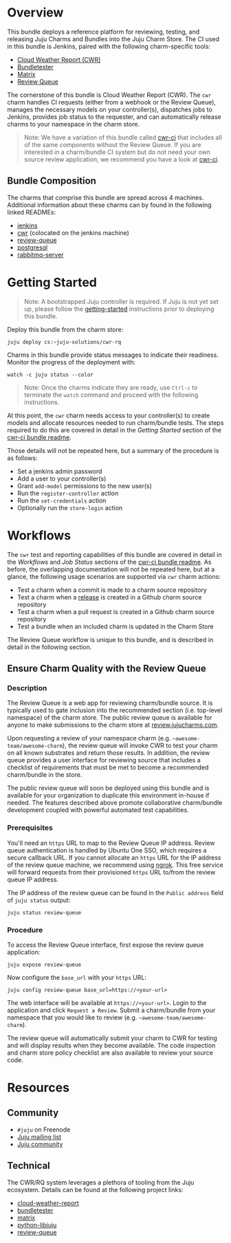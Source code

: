 <!--
  Licensed to the Apache Software Foundation (ASF) under one or more
  contributor license agreements.  See the NOTICE file distributed with
  this work for additional information regarding copyright ownership.
  The ASF licenses this file to You under the Apache License, Version 2.0
  (the "License"); you may not use this file except in compliance with
  the License.  You may obtain a copy of the License at

       http://www.apache.org/licenses/LICENSE-2.0

  Unless required by applicable law or agreed to in writing, software
  distributed under the License is distributed on an "AS IS" BASIS,
  WITHOUT WARRANTIES OR CONDITIONS OF ANY KIND, either express or implied.
  See the License for the specific language governing permissions and
  limitations under the License.
-->
# Overview

This bundle deploys a reference platform for reviewing, testing, and releasing
Juju Charms and Bundles into the Juju Charm Store. The CI used in this bundle
is Jenkins, paired with the following charm-specific tools:

  * [Cloud Weather Report (CWR)][]
  * [Bundletester][]
  * [Matrix][]
  * [Review Queue][]

[Cloud Weather Report (CWR)]: https://github.com/juju-solutions/cloud-weather-report
[Bundletester]: https://github.com/juju-solutions/bundletester
[Matrix]: https://github.com/juju-solutions/matrix
[Review Queue]: https://github.com/juju-solutions/review-queue

The cornerstone of this bundle is Cloud Weather Report (CWR). The `cwr` charm
handles CI requests (either from a webhook or the Review Queue), manages
the necessary models on your controller(s), dispatches jobs to Jenkins,
provides job status to the requester, and can automatically release charms to
your namespace in the charm store.

> Note: We have a variation of this bundle called [cwr-ci][] that includes all
of the same components without the Review Queue. If you are interested in a
charm/bundle CI system but do not need your own source review application, we
recommend you have a look at [cwr-ci][].

[cwr-ci]: https://github.com/juju-solutions/bundle-cwr-ci

## Bundle Composition
The charms that comprise this bundle are spread across 4 machines. Additional
information about these charms can by found in the following linked READMEs:

  * [jenkins][]
  * [cwr][] (colocated on the jenkins machine)
  * [review-queue][]
  * [postgresql][]
  * [rabbitmq-server][]

[jenkins]: https://jujucharms.com/jenkins/xenial
[cwr]: https://jujucharms.com/u/kos.tsakalozos/cwr
[review-queue]: https://jujucharms.com/u/juju-solutions/review-queue
[postgresql]: https://jujucharms.com/postgresql
[rabbitmq-server]: https://jujucharms.com/rabbitmq-server


# Getting Started

> Note: A bootstrapped Juju controller is required. If Juju is not yet set up,
please follow the [getting-started][] instructions prior to deploying this
bundle.

[getting-started]: https://jujucharms.com/docs/stable/getting-started

Deploy this bundle from the charm store:

    juju deploy cs:~juju-solutions/cwr-rq

Charms in this bundle provide status messages to indicate their readiness.
Monitor the progress of the deployment with:

    watch -c juju status --color

> Note: Once the charms indicate they are ready, use `Ctrl-c` to terminate the
`watch` command and proceed with the following instructions.

At this point, the `cwr` charm needs access to your controller(s) to create
models and allocate resources needed to run charm/bundle tests. The steps
required to do this are covered in detail in the *Getting Started* section of
the [cwr-ci bundle readme][cwr-ci bundle].

Those details will not be repeated here, but a summary of the procedure is as
follows:

* Set a jenkins admin password
* Add a user to your controller(s)
* Grant `add-model` permissions to the new user(s)
* Run the `register-controller` action
* Run the `set-credentials` action
* Optionally run the `store-login` action

[cwr-ci bundle]: https://jujucharms.com/u/juju-solutions/cwr-ci


# Workflows

The `cwr` test and reporting capabilities of this bundle are covered in detail
in the *Workflows* and *Job Status* sections of the
[cwr-ci bundle readme][cwr-ci bundle]. As before, the overlapping documentation
will not be repeated here, but at a glance, the following usage scenarios are
supported via `cwr` charm actions:

* Test a charm when a commit is made to a charm source repository
* Test a charm when a [release][gh-release] is created in a Github charm source
repository
* Test a charm when a pull request is created in a Github charm source
repository
* Test a bundle when an included charm is updated in the Charm Store

[gh-release]: https://help.github.com/articles/creating-releases/

The Review Queue workflow is unique to this bundle, and is described in detail
in the following section.

## Ensure Charm Quality with the Review Queue

### Description
The Review Queue is a web app for reviewing charm/bundle source. It is typically
used to gate inclusion into the recommended section (i.e. top-level namespace)
of the charm store. The public review queue is available for anyone to
make submissions to the charm store at [review.jujucharms.com][].

Upon requesting a review of your namespace charm
(e.g. `~awesome-team/awesome-charm`), the review queue will invoke CWR to test
your charm on all known substrates and return those results. In addition, the
review queue provides a user interface for reviewing source that includes
a checklist of requirements that must be met to become a recommended
charm/bundle in the store.

[review.jujucharms.com]: https://review.jujucharms.com

The public review queue will soon be deployed using this bundle and is
available for your organization to duplicate this environment in-house if
needed. The features described above promote collaborative charm/bundle
development coupled with powerful automated test capabilities.

### Prerequisites
You'll need an `https` URL to map to the Review Queue IP address. Review queue
authentication is handled by Ubuntu One SSO, which requires a secure callback
URL. If you cannot allocate an `https` URL for the IP address of the review
queue machine, we recommend using [ngrok][]. This free service will forward
requests from their provisioned `https` URL to/from the review queue IP address.

[ngrok]: https://ngrok.com/

The IP address of the review queue can be found in the `Public address` field
of `juju status` output:

    juju status review-queue


### Procedure
To access the Review Queue interface, first expose the review queue
application:

    juju expose review-queue

Now configure the `base_url` with your `https` URL:

    juju config review-queue base_url=https://<your-url>

The web interface will be available at `https://<your-url>`. Login to
the application and click `Request a Review`. Submit a charm/bundle from your
namespace that you would like to review (e.g. `~awesome-team/awesome-charm`).

The review queue will automatically submit your charm to CWR for testing and
will display results when they become available. The code inspection and charm
store policy checklist are also available to review your source code.


# Resources

## Community

- `#juju` on Freenode
- [Juju mailing list](https://lists.ubuntu.com/mailman/listinfo/juju)
- [Juju community](https://jujucharms.com/community)

## Technical

The CWR/RQ system leverages a plethora of tooling from the Juju ecosystem.
Details can be found at the following project links:

- [cloud-weather-report](https://github.com/juju-solutions/cloud-weather-report)
- [bundletester](https://github.com/juju-solutions/bundletester)
- [matrix](https://github.com/juju-solutions/matrix)
- [python-libjuju](https://github.com/juju/python-libjuju)
- [review-queue](https://github.com/juju-solutions/review-queue)
